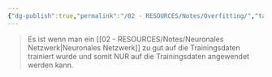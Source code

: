 ```yaml
---
{"dg-publish":true,"permalink":"/02 - RESOURCES/Notes/Overfitting/","tags":["GFN/prüfungsrelevant/AP1/vorbereitung"],"noteIcon":"","updated":"2025-03-13T14:25:47.509+01:00"}
---
```


>Es ist wenn man ein [[02 - RESOURCES/Notes/Neuronales Netzwerk\|Neuronales Netzwerk]] zu gut
auf die Trainingsdaten trainiert wurde und somit NUR auf die
Trainingsdaten angewendet werden kann.